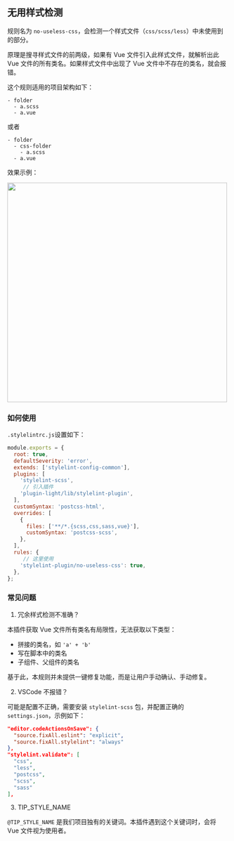 ## 无用样式检测

规则名为 `no-useless-css`，会检测一个样式文件（`css/scss/less`）中未使用到的部分。

原理是搜寻样式文件的前两级，如果有 Vue 文件引入此样式文件，就解析出此 Vue 文件的所有类名。如果样式文件中出现了 Vue 文件中不存在的类名，就会报错。

这个规则适用的项目架构如下：

```
- folder
  - a.scss
  - a.vue 
```

或者

```
- folder
  - css-folder
    - a.scss
  - a.vue
```

效果示例：

<img src="https://mike-1255355338.cos.ap-guangzhou.myqcloud.com/article/2024/2/own_mike_7ecd5bfe2fe692d35b.png" width="500">

### 如何使用

`.stylelintrc.js`设置如下：


```js
module.exports = {
  root: true,
  defaultSeverity: 'error',
  extends: ['stylelint-config-common'],
  plugins: [
    'stylelint-scss', 
     // 引入插件
    'plugin-light/lib/stylelint-plugin',
  ],
  customSyntax: 'postcss-html',
  overrides: [
    {
      files: ['**/*.{scss,css,sass,vue}'],
      customSyntax: 'postcss-scss',
    },
  ],
  rules: {
     // 这里使用
    'stylelint-plugin/no-useless-css': true,
  },
};
```

### 常见问题

1. 冗余样式检测不准确？

本插件获取 Vue 文件所有类名有局限性，无法获取以下类型：

- 拼接的类名，如 `'a' + 'b'`
- 写在脚本中的类名
- 子组件、父组件的类名

基于此，本规则并未提供一键修复功能，而是让用户手动确认、手动修复。

2. VSCode 不报错？

可能是配置不正确，需要安装 `stylelint-scss` 包，并配置正确的 `settings.json`，示例如下：

```json
"editor.codeActionsOnSave": {
  "source.fixAll.eslint": "explicit",
  "source.fixAll.stylelint": "always"
},
"stylelint.validate": [
  "css",
  "less",
  "postcss",
  "scss",
  "sass"
],
```

3. TIP_STYLE_NAME

`@TIP_STYLE_NAME` 是我们项目独有的关键词。本插件遇到这个关键词时，会将 Vue 文件视为使用者。

